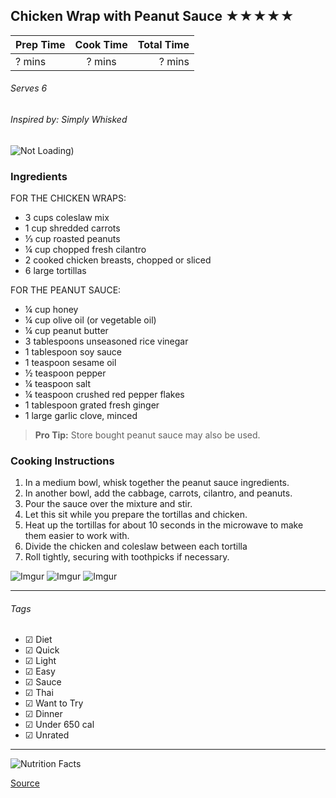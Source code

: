 ## Chicken Wrap with Peanut Sauce ★★★★★

| Prep Time  | Cook Time    | Total Time  |
| ---------- |:------------:| -----------:|
| ? mins    | ? mins      | ? mins     |


###### Serves 6
###### Inspired by: Simply Whisked

![Not Loading](https://i.imgur.com/dREErmf.png))

### Ingredients

FOR THE CHICKEN WRAPS:
* 3 cups coleslaw mix
* 1 cup shredded carrots
* ⅓ cup roasted peanuts
* ¼ cup chopped fresh cilantro
* 2 cooked chicken breasts, chopped or sliced
* 6 large tortillas

FOR THE PEANUT SAUCE:
* ¼ cup honey
* ¼ cup olive oil (or vegetable oil)
* ¼ cup peanut butter
* 3 tablespoons unseasoned rice vinegar
* 1 tablespoon soy sauce
* 1 teaspoon sesame oil
* ½ teaspoon pepper
* ¼ teaspoon salt
* ¼ teaspoon crushed red pepper flakes
* 1 tablespoon grated fresh ginger
* 1 large garlic clove, minced

> **Pro Tip:** Store bought peanut sauce may also be used.

### Cooking Instructions

1. In a medium bowl, whisk together the peanut sauce ingredients.
2. In another bowl, add the cabbage, carrots, cilantro, and peanuts.
3. Pour the sauce over the mixture and stir.
4. Let this sit while you prepare the tortillas and chicken.
5. Heat up the tortillas for about 10 seconds in the microwave to make them easier to work with.
6. Divide the chicken and coleslaw between each tortilla
7. Roll tightly, securing with toothpicks if necessary.

![Imgur](https://i.imgur.com/DV7CtXK.png)
![Imgur](https://i.imgur.com/Pp7XwDm.png)
![Imgur](https://i.imgur.com/VRgYFlYs.png)




---

###### Tags
- ☑ Diet
- ☑ Quick
- ☑ Light
- ☑ Easy
- ☑ Sauce
- ☑ Thai
- ☑ Want to Try
- ☑ Dinner
- ☑ Under 650 cal
- ☑ Unrated

---
![Nutrition Facts](https://i.imgur.com/othP3vam.png)

[Source](https://www.simplywhisked.com/asian-chicken-wraps/)

